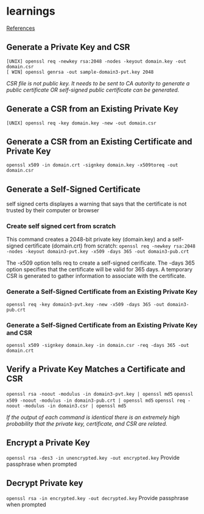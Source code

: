 # learnings

[References](https://www.digitalocean.com/community/tutorials/openssl-essentials-working-with-ssl-certificates-private-keys-and-csrs)

## Generate a Private Key and CSR
`[UNIX] openssl req -newkey rsa:2048 -nodes -keyout domain.key -out domain.csr`  
`[ WIN] openssl genrsa -out sample-domain3-pvt.key 2048`

*CSR file is not public key. It needs to be sent to CA autority to generate a public certificate OR self-signed public certificate can be generated.*

## Generate a CSR from an Existing Private Key
`[UNIX] openssl req -key domain.key -new -out domain.csr`

## Generate a CSR from an Existing Certificate and Private Key
`openssl x509 -in domain.crt -signkey domain.key -x509toreq -out domain.csr`

## Generate a Self-Signed Certificate
self signed certs displayes a warning that says that the certificate is not trusted by their computer or browser

### Create self signed cert from scratch
This command creates a 2048-bit private key (domain.key) and a self-signed certificate (domain.crt) from scratch:
`openssl req -newkey rsa:2048 -nodes -keyout domain3-pvt.key -x509 -days 365 -out domain3-pub.crt`

The -x509 option tells req to create a self-signed cerificate. The -days 365 option specifies that the certificate will be valid for 365 days. A temporary CSR is generated to gather information to associate with the certificate.

### Generate a Self-Signed Certificate from an Existing Private Key
`openssl req -key domain3-pvt.key -new -x509 -days 365 -out domain3-pub.crt`

### Generate a Self-Signed Certificate from an Existing Private Key and CSR
`openssl x509 -signkey domain.key -in domain.csr -req -days 365 -out domain.crt`

## Verify a Private Key Matches a Certificate and CSR
`openssl rsa -noout -modulus -in domain3-pvt.key | openssl md5`
`openssl x509 -noout -modulus -in domain3-pub.crt | openssl md5`
`openssl req -noout -modulus -in domain3.csr | openssl md5`

*If the output of each command is identical there is an extremely high probability that the private key, certificate, and CSR are related.*

## Encrypt a Private Key
`openssl rsa -des3 -in unencrypted.key -out encrypted.key`
Provide passphrase when prompted

## Decrypt Private key
`openssl rsa -in encrypted.key -out decrypted.key`
Provide passphrase when prompted
